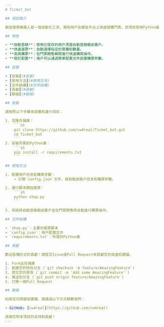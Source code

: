 ```yaml
---
# Ticket_bot

## 項目簡介

蝦皮搶票機器人是一個自動化工具，幫助用戶在蝦皮平台上快速搶購門票。該項目使用Python編寫，實現了自動登錄、選票和購票的功能，極大地提高了購票成功率。

## 特色

- **自動登錄**：使用已保存的用戶憑證自動登錄蝦皮賬戶。
- **快速選票**：自動選擇指定的票種和數量。
- **高效購票**：在門票開售瞬間進行快速購買操作。
- **易於配置**：用戶可以通過簡單配置文件設置購票參數。

## 目錄

- [安裝](#安裝)
- [使用方法](#使用方法)
- [文件結構](#文件結構)
- [貢獻](#貢獻)
- [聯絡](#聯絡)

## 安裝

請按照以下步驟來設置和運行項目：

1. 克隆存儲庫：
    ```sh
    git clone https://github.com/cw4real/Ticket_bot.git
    cd Ticket_bot
    ```
2. 安裝所需的Python庫：
    ```sh
    pip install -r requirements.txt
    ```

## 使用方法

1. 配置用戶信息和購票參數：
    - 打開`config.json`文件，填寫蝦皮賬戶信息和購票參數。

2. 運行腳本開始搶票：
    ```sh
    python shop.py
    ```

3. 系統將自動登錄蝦皮賬戶並在門票開售時自動進行購票操作。

## 文件結構

- `shop.py`：主要的搶票腳本
- `config.json`：用戶配置文件
- `requirements.txt`：所需的Python庫

## 貢獻

歡迎各種形式的貢獻！請提交Issue或Pull Request來貢獻您的改進和建議。

1. Fork此存儲庫
2. 創建您的特性分支 (`git checkout -b feature/AmazingFeature`)
3. 提交您的更改 (`git commit -m 'Add some AmazingFeature'`)
4. 推送到分支 (`git push origin feature/AmazingFeature`)
5. 打開一個Pull Request

## 聯絡

如有任何問題或建議，請通過以下方式聯繫我們：

- GitHub: [cw4real](https://github.com/cw4real)

感謝您對本項目的支持和貢獻！
---
```

